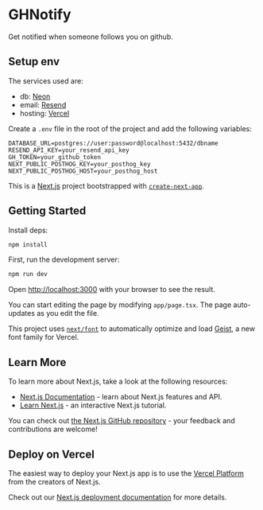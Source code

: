# GHNotify

Get notified when someone follows you on github.

## Setup env

The services used are:

- db: [Neon](https://neon.tech/)
- email: [Resend](https://resend.com/)
- hosting: [Vercel](https://vercel.com/)

Create a `.env` file in the root of the project and add the following variables:

```env
DATABASE_URL=postgres://user:password@localhost:5432/dbname
RESEND_API_KEY=your_resend_api_key
GH_TOKEN=your_github_token
NEXT_PUBLIC_POSTHOG_KEY=your_posthog_key
NEXT_PUBLIC_POSTHOG_HOST=your_posthog_host
```

This is a [Next.js](https://nextjs.org) project bootstrapped with [`create-next-app`](https://nextjs.org/docs/app/api-reference/cli/create-next-app).

## Getting Started

Install deps:

```bash
npm install
```

First, run the development server:

```bash
npm run dev
```

Open [http://localhost:3000](http://localhost:3000) with your browser to see the result.

You can start editing the page by modifying `app/page.tsx`. The page auto-updates as you edit the file.

This project uses [`next/font`](https://nextjs.org/docs/app/building-your-application/optimizing/fonts) to automatically optimize and load [Geist](https://vercel.com/font), a new font family for Vercel.

## Learn More

To learn more about Next.js, take a look at the following resources:

- [Next.js Documentation](https://nextjs.org/docs) - learn about Next.js features and API.
- [Learn Next.js](https://nextjs.org/learn) - an interactive Next.js tutorial.

You can check out [the Next.js GitHub repository](https://github.com/vercel/next.js) - your feedback and contributions are welcome!

## Deploy on Vercel

The easiest way to deploy your Next.js app is to use the [Vercel Platform](https://vercel.com/new?utm_medium=default-template&filter=next.js&utm_source=create-next-app&utm_campaign=create-next-app-readme) from the creators of Next.js.

Check out our [Next.js deployment documentation](https://nextjs.org/docs/app/building-your-application/deploying) for more details.
